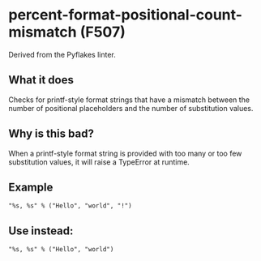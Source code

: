 # percent-format-positional-count-mismatch (F507)
Derived from the Pyflakes linter.
## What it does
Checks for printf-style format strings that have a mismatch between the
number of positional placeholders and the number of substitution values.
## Why is this bad?
When a printf-style format string is provided with too many or too few
substitution values, it will raise a TypeError at runtime.
## Example
```
"%s, %s" % ("Hello", "world", "!")
```
## Use instead:
```
"%s, %s" % ("Hello", "world")
```